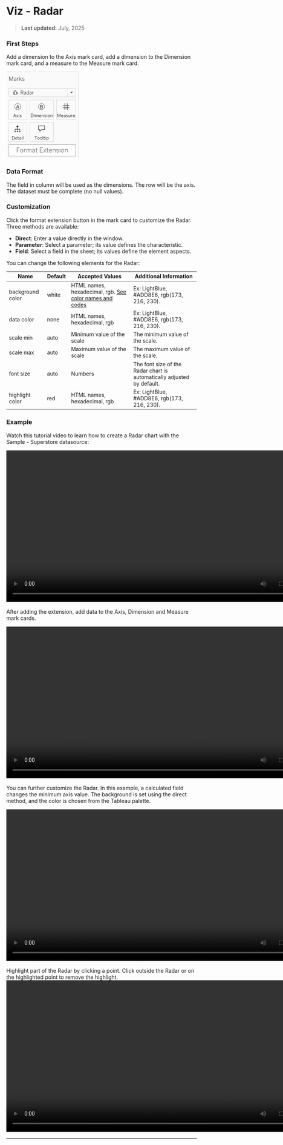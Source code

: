 
# Viz - Radar

> **Last updated:** July, 2025

### First Steps


Add a dimension to the Axis mark card, add a dimension to the Dimension mark card, and a measure to the Measure mark card.

![Marks card](/media/radar_mark_card.png)



### Data Format

The field in column will be used as the dimensions. The row will be the axis. The dataset must be complete (no null values).

### Customization


Click the format extension button in the mark card to customize the Radar. Three methods are available:

- **Direct**: Enter a value directly in the window.
- **Parameter**: Select a parameter; its value defines the characteristic.
- **Field**: Select a field in the sheet; its values define the element aspects.


You can change the following elements for the Radar:

| Name            | Default | Accepted Values | Additional Information |
|-----------------|---------|----------------|--------------------------|
| background color| white   | HTML names, hexadecimal, rgb. [See color names and codes](https://htmlcolorcodes.com/color-names/) | Ex: LightBlue, #ADD8E6, rgb(173, 216, 230). |
| data color      | none    | HTML names, hexadecimal, rgb | Ex: LightBlue, #ADD8E6, rgb(173, 216, 230). |
| scale min       | auto    | Minimum value of the scale | The minimum value of the scale. |
| scale max       | auto    | Maximum value of the scale | The maximum value of the scale. |
| font size       | auto    | Numbers | The font size of the Radar chart is automatically adjusted by default. |
| highlight color | red     | HTML names, hexadecimal, rgb | Ex: LightBlue, #ADD8E6, rgb(173, 216, 230). |


### Example


Watch this tutorial video to learn how to create a Radar chart with the Sample - Superstore datasource:

<video src="/media/radar-viz-add-extension.mp4" controls width="800">
  Your browser does not support the video tag. 
</video>


After adding the extension, add data to the Axis, Dimension and Measure mark cards.

<video src="/media/radar-viz-display-graph.mp4" controls width="800">
  Your browser does not support the video tag. 
</video>


You can further customize the Radar. In this example, a calculated field changes the minimum axis value. The background is set using the direct method, and the color is chosen from the Tableau palette.

<video src="/media/radar-viz-custom.mp4" controls width="800">
  Your browser does not support the video tag. 
</video>


Highlight part of the Radar by clicking a point. Click outside the Radar or on the highlighted point to remove the highlight.
<video src="/media/radar-viz-actions.mp4" controls width="800">
  Your browser does not support the video tag.
</video>

---